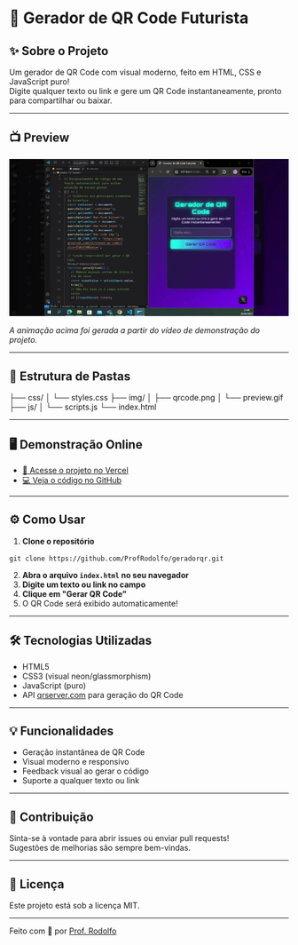 # 🚀 Gerador de QR Code Futurista

## ✨ Sobre o Projeto

Um gerador de QR Code com visual moderno, feito em HTML, CSS e JavaScript puro!  
Digite qualquer texto ou link e gere um QR Code instantaneamente, pronto para compartilhar ou baixar.

---

## 📺 Preview

![Preview do Projeto](img/preview.gif)

*A animação acima foi gerada a partir do vídeo de demonstração do projeto.*

---

## 📂 Estrutura de Pastas

├── css/
│ └── styles.css
├── img/
│ ├── qrcode.png
│ └── preview.gif
├── js/
│ └── scripts.js
└── index.html

---

## 🖥️ Demonstração Online

- [🔗 Acesse o projeto no Vercel](https://geradorqr-sigma.vercel.app/)
- [💻 Veja o código no GitHub](https://github.com/ProfRodolfo/geradorqr)

---

## ⚙️ Como Usar

1. **Clone o repositório**
```
git clone https://github.com/ProfRodolfo/geradorqr.git
```
2. **Abra o arquivo `index.html` no seu navegador**
3. **Digite um texto ou link no campo**
4. **Clique em "Gerar QR Code"**
5. O QR Code será exibido automaticamente!

---

## 🛠️ Tecnologias Utilizadas

- HTML5
- CSS3 (visual neon/glassmorphism)
- JavaScript (puro)
- API [qrserver.com](https://goqr.me/api/) para geração do QR Code

---

## 💡 Funcionalidades

- Geração instantânea de QR Code
- Visual moderno e responsivo
- Feedback visual ao gerar o código
- Suporte a qualquer texto ou link

---

## 🤝 Contribuição

Sinta-se à vontade para abrir issues ou enviar pull requests!  
Sugestões de melhorias são sempre bem-vindas.

---

## 📝 Licença

Este projeto está sob a licença MIT.

---

Feito com 💜 por [Prof. Rodolfo](https://github.com/ProfRodolfo)